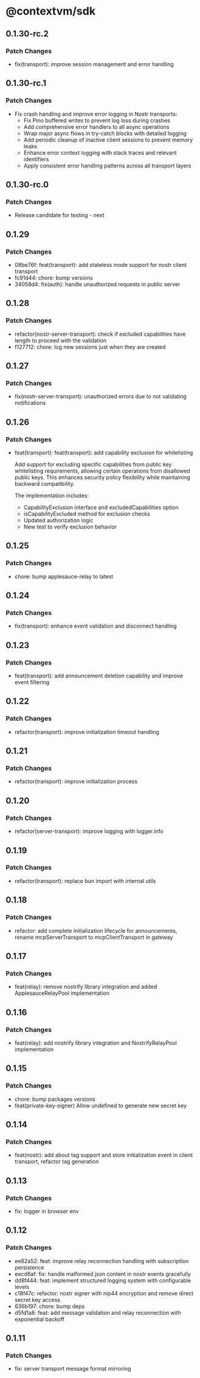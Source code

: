 # @contextvm/sdk

## 0.1.30-rc.2

### Patch Changes

- fix(transport): improve session management and error handling

## 0.1.30-rc.1

### Patch Changes

- Fix crash handling and improve error logging in Nostr transports:
  - Fix Pino buffered writes to prevent log loss during crashes
  - Add comprehensive error handlers to all async operations
  - Wrap major async flows in try-catch blocks with detailed logging
  - Add periodic cleanup of inactive client sessions to prevent memory leaks
  - Enhance error context logging with stack traces and relevant identifiers
  - Apply consistent error handling patterns across all transport layers

## 0.1.30-rc.0

### Patch Changes

- Release candidate for testing - next

## 0.1.29

### Patch Changes

- 08be76f: feat(transport): add stateless mode support for nostr client transport
- fc91d44: chore: bump versions
- 34058d4: fix(auth): handle unauthorized requests in public server

## 0.1.28

### Patch Changes

- refactor(nostr-server-transport): check if excluded capabilities have length to proceed with the validation
- f127712: chore: log new sessions just when they are created

## 0.1.27

### Patch Changes

- fix(nostr-server-transport): unauthorized errors due to not validating notifications

## 0.1.26

### Patch Changes

- feat(transport): feat(transport): add capability exclusion for whitelisting

  Add support for excluding specific capabilities from public key whitelisting
  requirements, allowing certain operations from disallowed public keys. This
  enhances security policy flexibility while maintaining backward compatibility.

  The implementation includes:
  - CapabilityExclusion interface and excludedCapabilities option
  - isCapabilityExcluded method for exclusion checks
  - Updated authorization logic
  - New test to verify exclusion behavior

## 0.1.25

### Patch Changes

- chore: bump applesauce-relay to latest

## 0.1.24

### Patch Changes

- fix(transport): enhance event validation and disconnect handling

## 0.1.23

### Patch Changes

- feat(transport): add announcement deletion capability and improve event filtering

## 0.1.22

### Patch Changes

- refactor(transport): improve initialization timeout handling

## 0.1.21

### Patch Changes

- refactor(transport): improve initialization process

## 0.1.20

### Patch Changes

- refactor(server-transport): improve logging with logger.info

## 0.1.19

### Patch Changes

- refactor(transport): replace bun import with internal utils

## 0.1.18

### Patch Changes

- refactor: add complete initialization lifecycle for announcements, rename mcpServerTransport to mcpClientTransport in gateway

## 0.1.17

### Patch Changes

- feat(relay): remove nostrify library integration and added ApplesauceRelayPool implementation

## 0.1.16

### Patch Changes

- feat(relay): add nostrify library integration and NostrifyRelayPool implementation

## 0.1.15

### Patch Changes

- chore: bump packages versions
- feat(private-key-signer) Allow undefined to generate new secret key

## 0.1.14

### Patch Changes

- feat(nostr): add about tag support and store initialization event in client transport, refactor tag generation

## 0.1.13

### Patch Changes

- fix: logger in browser env

## 0.1.12

### Patch Changes

- ee82a52: feat: improve relay reconnection handling with subscription persistence
- eecd6af: fix: handle malformed json content in nostr events gracefully
- dd8f444: feat: implement structured logging system with configurable levels
- c18f47c: refactor: nostr signer with nip44 encryption and remove direct secret key access
- 636b197: chore: bump deps
- d5fd1a8: feat: add message validation and relay reconnection with exponential backoff

## 0.1.11

### Patch Changes

- fix: server transport message format mirroring
